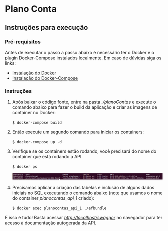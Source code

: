 
# Plano Conta

## Instruções para execução

### Pré-requisitos

Antes de executar o passo a passo abaixo é necessário ter o Docker e o plugin Docker-Compose instalados localmente. Em caso de dúvidas siga os links:
- [Instalação do Docker](https://docs.docker.com/get-docker/)
- [Instalação do Docker-Compose](https://docs.docker.com/compose/install/)

### Instruções

1. Após baixar o código fonte, entre na pasta *./planoContas* e execute o comando abaixo para fazer o build da aplicação e criar as imagens de container no Docker:

    `$ docker-compose build`

1. Então execute um segundo comando para iniciar os containers:
    
    `$ docker-compose up -d`

1. Verifique se os containers estão rodando, você precisará do nome do container que está rodando a API.

    `$ docker ps`

    ![Saída do commando docker ps](./planoContas/assets/docker_ps_result.png)

1. Precisamos aplicar a criação das tabelas e inclusão de alguns dados iniciais no SQL executando o comando abaixo (note que usamos o nome do container *planocontas_api_1* criado):
    
    `$ docker exec planocontas_api_1 ./efbundle`

E isso é tudo! Basta acessar [*http://localhost/swagger*](http://localhost/swagger) no navegador para ter acesso à documentação autogerada da API.